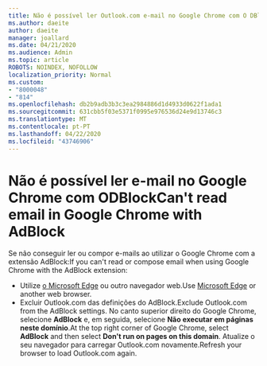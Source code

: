 ```yaml
---
title: Não é possível ler Outlook.com e-mail no Google Chrome com O DBlock
ms.author: daeite
author: daeite
manager: joallard
ms.date: 04/21/2020
ms.audience: Admin
ms.topic: article
ROBOTS: NOINDEX, NOFOLLOW
localization_priority: Normal
ms.custom:
- "8000048"
- "814"
ms.openlocfilehash: db2b9adb3b3c3ea2984886d1d4933d0622f1ada1
ms.sourcegitcommit: 631cbb5f03e5371f0995e976536d24e9d13746c3
ms.translationtype: MT
ms.contentlocale: pt-PT
ms.lasthandoff: 04/22/2020
ms.locfileid: "43746906"
---
```

# <a name="cant-read-email-in-google-chrome-with-adblock"></a><span data-ttu-id="063b0-102">Não é possível ler e-mail no Google Chrome com ODBlock</span><span class="sxs-lookup"><span data-stu-id="063b0-102">Can't read email in Google Chrome with AdBlock</span></span>

<span data-ttu-id="063b0-103">Se não conseguir ler ou compor e-mails ao utilizar o Google Chrome com a extensão AdBlock:</span><span class="sxs-lookup"><span data-stu-id="063b0-103">If you can't read or compose email when using Google Chrome with the AdBlock extension:</span></span>

- <span data-ttu-id="063b0-104">Utilize [o Microsoft Edge](https://go.microsoft.com/fwlink/p/?linkid=2001503&amp;clcid=0x409) ou outro navegador web.</span><span class="sxs-lookup"><span data-stu-id="063b0-104">Use [Microsoft Edge](https://go.microsoft.com/fwlink/p/?linkid=2001503&amp;clcid=0x409) or another web browser.</span></span>
- <span data-ttu-id="063b0-105">Excluir Outlook.com das definições do AdBlock.</span><span class="sxs-lookup"><span data-stu-id="063b0-105">Exclude Outlook.com from the AdBlock settings.</span></span> <span data-ttu-id="063b0-106">No canto superior direito do Google Chrome, selecione **AdBlock** e, em seguida, selecione **Não executar em páginas neste domínio**.</span><span class="sxs-lookup"><span data-stu-id="063b0-106">At the top right corner of Google Chrome, select **AdBlock** and then select **Don't run on pages on this domain**.</span></span> <span data-ttu-id="063b0-107">Atualize o seu navegador para carregar Outlook.com novamente.</span><span class="sxs-lookup"><span data-stu-id="063b0-107">Refresh your browser to load Outlook.com again.</span></span>